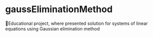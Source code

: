 # gaussEliminationMethod
📖Educational project, where presented solution for systems of linear equations using Gaussian elimination method
